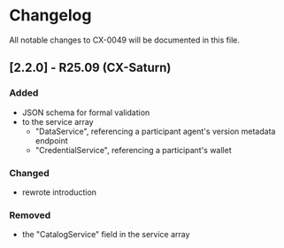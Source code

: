# Changelog

All notable changes to CX-0049 will be documented in this file.

## [2.2.0] - R25.09 (CX-Saturn)

### Added

- JSON schema for formal validation
- to the service array
  - "DataService", referencing a participant agent's version metadata endpoint
  - "CredentialService", referencing a participant's wallet

### Changed

- rewrote introduction

### Removed

- the "CatalogService" field in the service array
